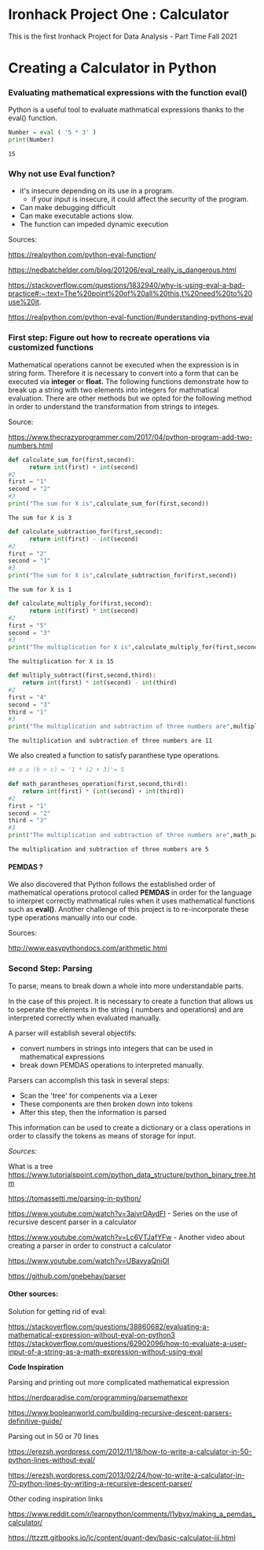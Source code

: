 # Ironhack Project One : Calculator
This is the first Ironhack Project for Data Analysis - Part Time Fall 2021 

# Creating a Calculator in Python

### Evaluating mathematical expressions with the function eval()

Python is a useful tool to evaluate mathmatical expressions thanks to the eval() function. 


```python
Number = eval ( '5 * 3' )
print(Number)
```

    15


### Why not use Eval function?
- it's insecure depending on its use in a program.
    - if your input is insecure, it could affect the security of the program. 
- Can make debugging difficult
- Can make executable actions slow. 
- The function can impeded dynamic execution 
    
Sources: 

https://realpython.com/python-eval-function/

https://nedbatchelder.com/blog/201206/eval_really_is_dangerous.html

https://stackoverflow.com/questions/1832940/why-is-using-eval-a-bad-practice#:~:text=The%20point%20of%20all%20this,t%20need%20to%20use%20it.

https://realpython.com/python-eval-function/#understanding-pythons-eval

### First step: Figure out how to recreate operations via customized functions

Mathematical operations cannot be executed when the expression is in string form. Therefore it is necessary to convert into a form that can be executed via **integer** or **float.** The following functions demonstrate how to break up a string with two elements into integers for mathmatical evaluation. There are other methods but we opted for the following method in order to understand the transformation from strings to integes. 

Source:

https://www.thecrazyprogrammer.com/2017/04/python-program-add-two-numbers.html



```python
def calculate_sum_for(first,second):
      return int(first) + int(second)
#2
first = "1"
second = "2"
#3
print("The sum for X is",calculate_sum_for(first,second))
```

    The sum for X is 3



```python
def calculate_subtraction_for(first,second):
      return int(first) - int(second)
#2
first = "2"
second = "1"
#3
print("The sum for X is",calculate_subtraction_for(first,second))
```

    The sum for X is 1



```python
def calculate_multiply_for(first,second):
      return int(first) * int(second)
#2
first = "5"
second = "3"
#3
print("The multiplication for X is",calculate_multiply_for(first,second))
```

    The multiplication for X is 15



```python
def multiply_subtract(first,second,third):
    return int(first) * int(second) - int(third)
#2
first = "4"
second = "3"
third = "1"
#3
print("The multiplication and subtraction of three numbers are",multiply_subtract(first,second,third))
```

    The multiplication and subtraction of three numbers are 11


We also created a function to satisfy paranthese type operations. 


```python
## a x (b + c) = '1 * (2 + 3)'= 5

def math_parantheses_operation(first,second,third):
    return int(first) * (int(second) + int(third)) 
#2
first = "1"
second = "2"
third = "3"
#3
print("The multiplication and subtraction of three numbers are",math_parantheses_operation(first,second,third))
```

    The multiplication and subtraction of three numbers are 5


#### PEMDAS ?
We also discovered that Python follows the established order of mathematical operations protocol called **PEMDAS** in order for the language to interpret correctly mathmatical rules when it uses mathematical functions such as **eval()**. Another challenge of this project is to re-incorporate these type operations manually into our code. 

Sources: 

http://www.easypythondocs.com/arithmetic.html


### Second Step: Parsing

To parse, means to break down a whole into more understandable parts.

In the case of this project. It is necessary to create a function that allows us to seperate the elements in the string ( numbers and operations) and are interpreted correctly when evaluated manually.

A parser will establish several objectifs:
- convert numbers in strings into integers that can be used in mathematical expressions
- break down PEMDAS operations to interpreted manually. 

Parsers can accomplish this task in several steps:
- Scan the 'tree' for compenents via a Lexer
- These components are then broken down into tokens
- After this step, then the information is parsed

This information can be used to create a dictionary or a class operations in order to classify the tokens as means of storage for input. 

*Sources:*

What is a tree
https://www.tutorialspoint.com/python_data_structure/python_binary_tree.htm

https://tomassetti.me/parsing-in-python/

https://www.youtube.com/watch?v=3ajvrOAydFI - Series on the use of recursive descent parser in a calculator 

https://www.youtube.com/watch?v=Lc6VTJafYFw - Another video about creating a parser in order to construct a calculator

https://www.youtube.com/watch?v=UBavyaQniOI

https://github.com/gnebehay/parser


#### Other sources: 

Solution for getting rid of eval:

https://stackoverflow.com/questions/38860682/evaluating-a-mathematical-expression-without-eval-on-python3
https://stackoverflow.com/questions/62902096/how-to-evaluate-a-user-input-of-a-string-as-a-math-expression-without-using-eval

**Code Inspiration**

Parsing and printing out more complicated mathematical expression

https://nerdparadise.com/programming/parsemathexpr

https://www.booleanworld.com/building-recursive-descent-parsers-definitive-guide/

Parsing out in 50 or 70 lines

https://erezsh.wordpress.com/2012/11/18/how-to-write-a-calculator-in-50-python-lines-without-eval/

https://erezsh.wordpress.com/2013/02/24/how-to-write-a-calculator-in-70-python-lines-by-writing-a-recursive-descent-parser/

Other coding inspiration links

https://www.reddit.com/r/learnpython/comments/l1ybvx/making_a_pemdas_calculator/ 

https://ttzztt.gitbooks.io/lc/content/quant-dev/basic-calculator-iii.html
